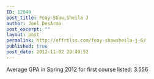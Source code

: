 ```yaml
---
ID: 12049
post_title: Feay-Shaw,Sheila J
author: Joel DesArmo
post_excerpt: ""
layout: post
permalink: http://effrtlss.com/feay-shawsheila-j-6/
published: true
post_date: 2012-11-02 20:49:52
---
```

<p>Average GPA in Spring 2012 for first course listed: 3.556</p>